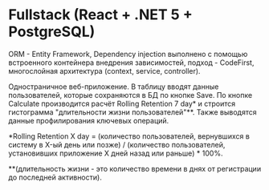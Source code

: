 # Fullstack (React + .NET 5 + PostgreSQL)
ORM - Entity Framework, Dependency injection выполнено с помощью встроенного контейнера внедрения зависимостей,
подход - CodeFirst, многослойная архитектура (context, service, controller).

Одностраничное веб-приложение. В таблицу вводят данные пользователей, которые сохраняются в БД по кнопке Save.
По  кнопке Calculate производится расчёт Rolling Retention 7 day* и строится гистограмма "длительности жизни пользователей"**.
Также выводятся данные профилирования ключевых операций.

*Rolling Retention X day = (количество пользователей, вернувшихся в систему в X-ый день или позже) /
(количество пользователей, установивших приложение X дней назад или раньше) * 100%.

**(длительность жизни - это количество времени в днях от регистрации до последней активности).


